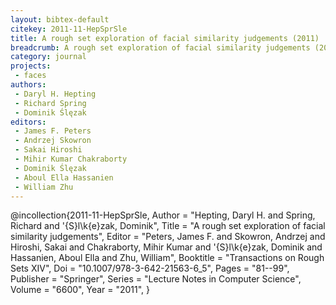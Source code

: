 ```yaml
---
layout: bibtex-default
citekey: 2011-11-HepSprSle
title: A rough set exploration of facial similarity judgements (2011)
breadcrumb: A rough set exploration of facial similarity judgements (2011)
category: journal
projects:
 - faces
authors:
 - Daryl H. Hepting
 - Richard Spring
 - Dominik Ślęzak
editors:
 - James F. Peters
 - Andrzej Skowron
 - Sakai Hiroshi
 - Mihir Kumar Chakraborty
 - Dominik Ślęzak
 - Aboul Ella Hassanien
 - William Zhu
---
```

@incollection{2011-11-HepSprSle,
	Author =  "Hepting, Daryl H. and Spring, Richard and \'{S}l\k{e}zak, Dominik",
	Title =  "A rough set exploration of facial similarity judgements",
	Editor =  "Peters, James F. and Skowron, Andrzej and Hiroshi, Sakai and Chakraborty, Mihir Kumar and \'{S}l\k{e}zak, Dominik and Hassanien, Aboul Ella and Zhu, William",
	Booktitle =  "Transactions on Rough Sets XIV",
	Doi =  "10.1007/978-3-642-21563-6\_5",
	Pages =  "81--99",
	Publisher =  "Springer",
	Series =  "Lecture Notes in Computer Science",
	Volume =  "6600",
	Year =  "2011",
}
